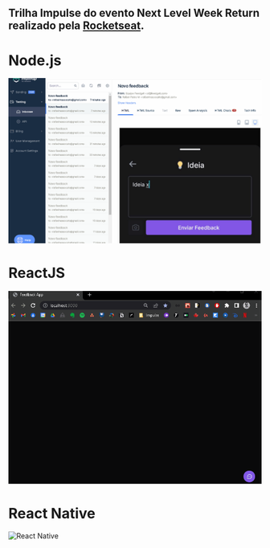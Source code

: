 ## Trilha Impulse do evento Next Level Week Return realizado pela [Rocketseat](https://www.rocketseat.com.br).


# Node.js
![Mailtrap](https://github.com/RafaelPablo/nlw-return/blob/main/_walls/mailtrap.gif)

# ReactJS
![ReactJS](https://github.com/RafaelPablo/nlw-return/blob/main/_walls/front.gif)

# React Native
![React Native](https://github.com/RafaelPablo/nlw-return/blob/main/_walls/mobile.gif)
